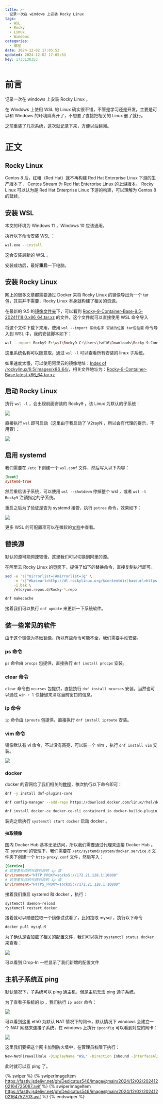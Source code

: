 ```yaml
---
title: >-
  记录一次在 windows 上安装 Rocky Linux
tags:
  - WSL
  - Rocky
  - Linux
  - Windows
categories:
  - 编程
date: 2024-12-02 17:05:53
updated: 2024-12-02 17:05:53
key: 1733130353
---
```



# 前言

记录一次在 windows 上安装 Rocky Linux 。

<!-- more -->

在 Windows 上使用 WSL 的 Linux 确实很不错，不管是学习还是开发，主要是可以和 Windows 的环境隔离开了，不想要了直接把相关的 Linux 删了就行。

之前重装了几次系统，这次就记录下来，方便以后翻阅。

# 正文

## Rocky Linux

Centos 8 后，红帽（Red Hat）就不再构建 Red Hat Enterprise Linux 下游的生产版本了， Centos Stream 为 Red Hat Enterprise Linux 的上游版本。 Rocky Linux 可以认为是 Red Hat Enterprise Linux 下游的构建，可以理解为 Centos 8 的延续。

## 安装 WSL

本文的环境为 Windows 11 ，Windows 10 应该通用。

执行以下命令安装 WSL ：

```bash
wsl.exe --install
```

这会安装最新的 WSL 。

安装成功后，最好**重启**一下电脑。

## 安装 Rocky Linux

网上的很多文章都需要通过 Docker 来将 Rocky Linux 的镜像导出为一个 tar 包，其实并不需要，Rocky Linux 本身就构建了相关的资源。

在最新的 9.5 的[镜像文件夹](https://dl.rockylinux.org/pub/rocky/9.5/images/x86_64/)下，可以看到 [Rocky-9-Container-Base-9.5-20241118.0.x86_64.tar.xz](https://dl.rockylinux.org/pub/rocky/9.5/images/x86_64/Rocky-9-Container-Base-9.5-20241118.0.x86_64.tar.xz) 的文件，这个文件就可以直接使用 WSL 命令导入

将这个文件下载下来用，使用 `wsl --import 系统名字 安装的位置 tar包位置` 命令导入到 WSL 中，我的安装脚本如下：

```bash
wsl --import Rocky9 E:\wsl\Rocky9 C:\Users\lwf16\Downloads\Rocky-9-Container-Base-9.5-20241118.0.x86_64.tar.xz
```

这里系统名称可以随意取，通过 `wsl -l` 可以查看所有安装的 linux 子系统。

如果速度太慢，可以使用阿里云的镜像地址：[Index of /rockylinux/9.5/images/x86_64/](https://mirrors.aliyun.com/rockylinux/9.5/images/x86_64/?spm=a2c6h.25603864.0.0.709f9612yxImMm)，相关文件地址为：[Rocky-9-Container-Base.latest.x86_64.tar.xz](https://mirrors.aliyun.com/rockylinux/9.5/images/x86_64/Rocky-9-Container-Base.latest.x86_64.tar.xz)

## 启动 Rocky Linux

执行 `wsl -l` ，会出现前面安装的 Rocky9 ，该 Linux 为默认的子系统：

![](https://fastly.jsdelivr.net/gh/Dedicatus546/image@main/2024/12/02/20241202145141347.avif)

直接执行 `wsl` 即可启动（这里由于我启动了 V2rayN ，所以会有代理的提示，不用管）：

![](https://fastly.jsdelivr.net/gh/Dedicatus546/image@main/2024/12/02/20241202145258101.avif)

## 启用 systemd 

我们需要在 `/etc` 下创建一个 `wsl.conf` 文件，然后写入以下内容：

```toml
[boot]
systemd=true
```

然后重启该子系统，可以使用 `wsl --shutdown` 停掉整个 wsl ，或者 `wsl -t Rocky9` 注销指定的子系统。

重启之后为了验证是否为 systemd 接管，执行 `pstree` 命令，效果如下：

![](https://fastly.jsdelivr.net/gh/Dedicatus546/image@main/2024/12/02/20241202155036023.avif)

更多 WSL 的可配置项可以在微软的[文档](https://learn.microsoft.com/zh-cn/windows/wsl/wsl-config)中查看。

## 替换源

默认的源可能网速较慢，这里我们可以切换到阿里的源。

在阿里云 Rocky Linux 的[页面](https://developer.aliyun.com/mirror/rockylinux?spm=a2c6h.13651102.0.0.6bd71b11nsfXe4)下，提供了如下的替换命令，直接复制执行即可。

```bash
sed -e 's|^mirrorlist=|#mirrorlist=|g' \
    -e 's|^#baseurl=http://dl.rockylinux.org/$contentdir|baseurl=https://mirrors.aliyun.com/rockylinux|g' \
    -i.bak \
    /etc/yum.repos.d/Rocky-*.repo

dnf makecache
```

接着我们可以执行 `dnf update` 来更新一下系统软件。

## 装一些常见的软件

由于这个镜像为基础镜像，所以有些命令可能不全，我们需要手动安装。

### ps 命令

`ps` 命令由 `procps` 包提供，直接执行 `dnf install procps` 安装。

### clear 命令

`clear` 命令由 `ncurses` 包提供，直接执行 `dnf install ncurses` 安装。当然也可以通过 `win + l` 快捷键来清除当前窗口的信息。

### ip 命令

`ip` 命令由 `iproute` 包提供，直接执行 `dnf install iproute` 安装。

### vim 命令

镜像默认有 vi 命令，不过没有高亮，可以装一个 vim ，执行 `dnf install vim` 安装。

![](https://fastly.jsdelivr.net/gh/Dedicatus546/image@main/2024/12/02/20241202151025657.avif)

### docker

docker 的官网给了我们相关的[教程](https://docs.docker.com/engine/install/rhel/)，依次执行以下命令即可：

```bash
dnf -y install dnf-plugins-core

dnf config-manager --add-repo https://download.docker.com/linux/rhel/docker-ce.repo

dnf install docker-ce docker-ce-cli containerd.io docker-buildx-plugin docker-compose-plugin
```

装完之后执行 `systemctl start docker` 启动 docker 。

#### 拉取镜像

国内 Docker Hub 基本无法访问，所以我们需要通过代理来连接 Docker Hub 。在 systemd 的管理下，我们需要在 `/etc/systemd/system/docker.service.d` 文件夹下创建一个 `http-proxy.conf` 文件，然后写入：

```toml
[Service]
# 这里要写你的代理对应的 ip 值
Environment="HTTP_PROXY=socks5://172.21.128.1:10808"
# 这里要写你的代理对应的 ip 值
Environment="HTTPS_PROXY=socks5://172.21.128.1:10808"
```

接着我们重启 systemd 和 docker ，执行：

```bash
systemctl daemon-reload
systemctl restart docker
```

接着就可以随便拉取一个镜像试试看了，比如拉取 mysql ，执行以下命令

```bash
docker pull mysql:9
```

为了确认是否加载了相关的配置文件，我们可以执行 `systemctl status docker` 来查看：

![](https://fastly.jsdelivr.net/gh/Dedicatus546/image@main/2024/12/02/20241202163356397.avif)

可以看到 Drop-In 一栏显示了我们新增的配置文件

## 主机子系统互 ping

默认情况下，子系统可以 ping 通主机，但是主机无法 ping 通子系统。

为了查看子系统的 ip ，我们执行 `ip addr` 命令：

![](https://fastly.jsdelivr.net/gh/Dedicatus546/image@main/2024/12/02/20241202163652941.avif)

可以看到这里 eth0 为默认 NAT 情况下的网卡，默认情况下 windows 会建立一个 NAT 网络来连接子系统，在 windows 上执行 `ipconfig` 可以看到对应的网卡：

![](https://fastly.jsdelivr.net/gh/Dedicatus546/image@main/2024/12/02/20241202163916931.avif)

这里我们要把这个网卡加到防火墙中，在管理员权限下执行：

```bash
New-NetFirewallRule -DisplayName "WSL" -Direction Inbound -InterfaceAlias "vEthernet (WSL (Hyper-V firewall))" -Action Allow 
```

此时就可以互 ping 了。

{% swiper %}
  {% swiperImageItem https://fastly.jsdelivr.net/gh/Dedicatus546/image@main/2024/12/02/20241202164725087.avif  %}
  {% swiperImageItem https://fastly.jsdelivr.net/gh/Dedicatus546/image@main/2024/12/02/20241202164752703.avif  %}
{% endswiper %}